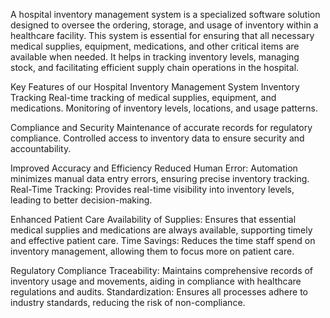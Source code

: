 A hospital inventory management system is a specialized software solution designed to oversee the ordering, storage, and usage of inventory within a healthcare facility. This system is essential for ensuring that all necessary medical supplies, equipment, medications, and other critical items are available when needed. It helps in tracking inventory levels, managing stock, and facilitating efficient supply chain operations in the hospital.

Key Features of our Hospital Inventory Management System
Inventory Tracking
Real-time tracking of medical supplies, equipment, and medications.
Monitoring of inventory levels, locations, and usage patterns.

Compliance and Security
Maintenance of accurate records for regulatory compliance.
Controlled access to inventory data to ensure security and accountability.

Improved Accuracy and Efficiency
Reduced Human Error: Automation minimizes manual data entry errors, ensuring precise inventory tracking.
Real-Time Tracking: Provides real-time visibility into inventory levels, leading to better decision-making.

Enhanced Patient Care
Availability of Supplies: Ensures that essential medical supplies and medications are always available, supporting timely and effective patient care.
Time Savings: Reduces the time staff spend on inventory management, allowing them to focus more on patient care.

Regulatory Compliance
Traceability: Maintains comprehensive records of inventory usage and movements, aiding in compliance with healthcare regulations and audits.
Standardization: Ensures all processes adhere to industry standards, reducing the risk of non-compliance.


